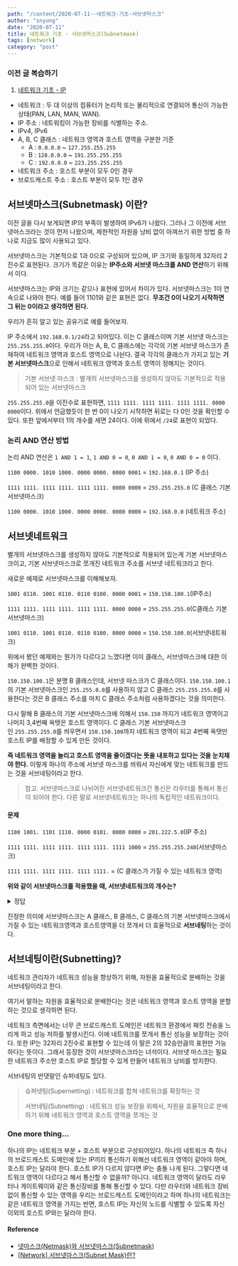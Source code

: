 ```yaml
---
path: "/content/2020-07-11--네트워크-기초-서브넷마스크"
author: "snyung"
date: "2020-07-11"
title: 네트워크 기초 - 서브넷마스크(Subnetmask)
tags: [network]
category: "post"
---
```


### 이전 글 복습하기

1. [네트워크 기초 - IP](https://snyung.com/content/2020-06-24--%EB%84%A4%ED%8A%B8%EC%9B%8C%ED%81%AC-%EA%B8%B0%EC%B4%88-IP)


- 네트워크 : 두 대 이상의 컴퓨터가 논리적 또는 물리적으로 연결되어 통신이 가능한 상태(PAN, LAN, MAN, WAN).
- IP 주소 : 네트워킹이 가능한 장비를 식별하는 주소.
- IPv4, IPv6
- A, B, C 클래스 : 네트워크 영역과 호스트 영역을 구분한 기준
  - A : `0.0.0.0` ~ `127.255.255.255`
  - B : `128.0.0.0` ~ `191.255.255.255`
  - C : `192.0.0.0` ~ `223.255.255.255`
- 네트워크 주소 : 호스트 부분이 모두 0인 경우
- 브로드캐스트 주소 : 호스트 부분이 모두 1인 경우

## 서브넷마스크(Subnetmask) 이란?

이전 글을 다시 보게되면 IP의 부족이 발생하여 IPv6가 나왔다. 그러나 그 이전에 서브넷마스크라는 것이 먼저 나왔으며, 제한적인 자원을 낭비 없이 아껴쓰기 위한 방법 중 하나로 지금도 많이 사용되고 있다.

서브넷마스크는 기본적으로 1과 0으로 구성되어 있으며, IP 크기와 동일하게 32자리 2진수로 표현된다. 크기가 똑같은 이유는 **IP주소와 서브넷 마스크를 AND 연산**하기 위해서 이다.

서브넷마스크는 IP와 크기는 같으나 표현에 있어서 차이가 있다. 서브넷마스크는 1이 연속으로 나와야 한다. 예를 들어 1101와 같은 표현은 없다. **무조건 0이 나오기 시작하면 그 뒤는 0이라고 생각하면 된다.**

우리가 흔히 알고 있는 공유기로 예를 들어보자.

IP 주소에서 `192.168.0.1/24`라고 되어있다. 이는 C 클래스이며 기본 서브넷 마스크는 `255.255.255.0`이다. 우리가 아는 A, B, C 클래스에는 각각의 기본 서브넷 마스크가 존재하여 네트워크 영역과 호스트 영역으로 나뉜다. 결국 각각의 클래스가 가지고 있는 **기본 서브넷마스크**으로 인해서 네트워크 영역과 호스트 영역이 정해지는 것이다.

> 기본 서브넷 마스크 : 별개의 서브넷마스크를 생성하지 않아도 기본적으로 적용되어 있는 서브넷마스크

`255.255.255.0`을 이진수로 표현하면, `1111 1111. 1111 1111. 1111 1111. 0000 0000`이다. 위에서 언급했듯이 한 번 0이 나오기 시작하면 뒤로는 다 0인 것을 확인할 수 있다. 또한 앞에서부터 1의 개수를 세면 24이다. 이에 위에서 `/24`로 표현이 되었다.

### 논리 AND 연산 방법

논리 AND 연산은 `1 AND 1 = 1`, `1 AND 0 = 0`, `0 AND 1 = 0`, `0 AND 0 = 0` 이다.

`1100 0000. 1010 1000. 0000 0000. 0000 0001` = `192.168.0.1` (IP 주소)

`1111 1111. 1111 1111. 1111 1111. 0000 0000` = `255.255.255.0` (C 클래스 기본 서브넷마스크)

`1100 0000. 1010 1000. 0000 0000. 0000 0000` = `192.168.0.0` (네트워크 주소)

## 서브넷네트워크

별개의 서브넷마스크를 생성하지 않아도 기본적으로 적용되어 있는게 기본 서브넷마스크이고, 기본 서브넷마스크로 쪼개진 네트워크 주소를 서브넷 네트워크라고 한다.

새로운 예제로 서브넷마스크를 이해해보자.

`1001 0110. 1001 0110. 0110 0100. 0000 0001` = `150.150.100.1`(IP주소)

`1111 1111. 1111 1111. 1111 1111. 0000 0000` = `255.255.255.0`(C클래스 기본서브넷마스크)

`1001 0110. 1001 0110. 0110 0100. 0000 0000` = `150.150.100.0`(서브넷네트워크)

위에서 봤던 예제와는 뭔가가 다르다고 느꼈다면 이미 클래스, 서브넷마스크에 대한 이해가 완벽한 것이다.

`150.150.100.1`은 분명 B 클래스인데, 서브넷 마스크가 C 클래스이다. `150.150.100.1`의 기본 서브넷마스크인 `255.255.0.0`를 사용하지 않고 C 클래스 `255.255.255.0`를 사용한다는 것은 B 클래스 주소를 마치 C 클래스 주소처럼 사용하겠다는 것을 의미한다.

다시 말해 B 클래스의 기본 서브넷마스크에 의해서 `150.150` 까지가 네트워크 영역이고 나머지 3,4번째 옥탯은 호스트 영역이다. C 클래스 기본 서브넷마스크인 `255.255.255.0`를 씌우면서 `150.150.100`까지 네트워크 영역이 되고 4번째 옥탯만 호스트 IP를 배정할 수 있게 만든 것이다.

**즉 네트워크 영역을 늘리고 호스트 영역을 줄이겠다는 뜻을 내포하고 있다는 것을 눈치채야 한다.** 이렇게 하나의 주소에 서브넷 마스크를 씌워서 자신에게 맞는 네트워크를 만드는 것을 서브네팅이라고 한다. 

> 참고. 서브넷마스크로 나뉘어진 서브넷네트워크간 통신은 라우터를 통해서 통신이 되어야 한다. 다른 말로 서브넷네트워크는 하나의 독립적인 네트워크이다.

#### 문제

`1100 1001. 1101 1110. 0000 0101. 0000 0000` = `201.222.5.0`(IP 주소)

`1111 1111. 1111 1111. 1111 1111. 1111 1000` = `255.255.255.248`(서브넷마스크)

`1111 1111. 1111 1111. 1111 1111.` = (C 클래스가 가질 수 있는 네트워크 영역)

**위와 같이 서브넷마스크를 적용했을 때, 서브넷네트워크의 개수는?**

<details>
<summary> 정답 </summary>

 - 사용자가 지정한 네트워크영역(4옥텟 기준) : `11111`
 - 사용자가 지정한 호스트영역(4옥텟 기준) : `000`

사용자가 지정한 호스트 영역은 `000`으로 `2^3 = 8`이 나오게 되는 것이다. 그런데 이전 글(IP)에서 언급되었듯이 네트워크 주소와 브로드캐스트 주소는 빼주어야 한다. 그러므로 답은 8개가 아닌 6개이다.

</details>

진정한 의미에 서브넷마스크는 A 클래스, B 클래스, C 클래스의 기본 서브넷마스크에서 가질 수 있는 네트워크영역과 호스트영역을 더 쪼개서 더 효율적으로 **서브네팅**하는 것이다. 

## 서브네팅이란(Subnetting)?

네트워크 관리자가 네트워크 성능을 향상하기 위해, 자원을 효율적으로 분배하는 것을 서브네팅이라고 한다. 

여기서 말하는 자원을 효율적으로 분배한다는 것은 네트워크 영역과 호스트 영역을 분할하는 것으로 생각하면 된다.

네트워크 측면에서는 너무 큰 브로드캐스트 도메인은 네트워크 환경에서 패킷 전송을 느리게 하고 성능 저하를 발생시킨다. 이에 네트워크를 쪼개서 통신 성능을 보장하는 것이다. 또한 IP는 32자리 2진수로 표현할 수 있는데 이 말은 2의 32승만큼의 표현만 가능하다는 뜻이다. 그래서 등장한 것이 서브넷마스크라는 녀석이다. 서브넷 마스크는 필요한 네트워크 주소만 호스트 IP로 할당할 수 있게 만들어 네트워크 낭비를 방지한다.

서브네팅의 반댓말인 슈퍼네팅도 있다. 

> 슈퍼넷팅(Supernetting) : 네트워크를 합쳐 네트워크를 확장하는 것
> 
> 서브네팅(Subnetting) : 네트워크 성능 보장을 위해서, 자원을 효율적으로 분배하기 위해 네트워크 영역과 호스트 영역을 쪼개는 것

### One more thing...

하나의 IP는 네트워크 부분 + 호스트 부분으로 구성되어있다. 하나의 네트워크 즉 하나의 브로드캐스트 도메인에 있는 IP끼리 통신하기 위해선 네트워크 영역이 같아야 하며, 호스트 IP는 달라야 한다. 호스트 IP가 다르지 않다면 IP는 충돌 나게 된다. 그렇다면 네트워크 영역이 다르다고 해서 통신할 수 없을까? 아니다. 네트워크 영역이 달라도 라우터나 게이트웨이와 같은 통신장비를 통해 통신할 수 있다. 다만 라우터와 네트워크 장비 없이 통신할 수 있는 영역을 우리는 브로드캐스트 도메인이라고 하며 하나의 네트워크는 같은 네트워크 영역을 가지는 반면, 호스트 IP는 자신의 노드를 식별할 수 있도록 자신 이외의 호스트 IP와는 달라야 한다.

#### Reference 

- [넷마스크(Netmask)와 서브넷마스크(Subnetmask)](https://velog.io/@hidaehyunlee/%EB%84%B7%EB%A7%88%EC%8A%A4%ED%81%ACNetmask%EC%99%80-%EC%84%9C%EB%B8%8C%EB%84%B7%EB%A7%88%EC%8A%A4%ED%81%ACSubnetmask)
- [[Network] 서브넷마스크(Subnet Mask)란?](https://limkydev.tistory.com/166)